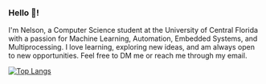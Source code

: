 
### Hello 👋! 
I'm Nelson, a Computer Science student at the University of Central Florida with a passion for Machine Learning, Automation, Embedded Systems, and Multiprocessing. I love learning, exploring new ideas, and am always open to new opportunities. Feel free to DM me or reach me through my email.


[![Top Langs](https://github-readme-stats.vercel.app/api/top-langs/?username=NlsnBoa&langs_count=8&theme=transparent&hide=typescript,javascript,html,css,Jupyter%20Notebook&exclude_repo=ChatGPTClone,qr-code-component-main,Paralax-Scroll-Website,All-Modern-Cuisine)](https://github.com/anuraghazra/github-readme-stats)


